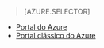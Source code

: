 > [AZURE.SELECTOR]
- [Portal do Azure](../articles/storage/storage-create-storage-account.md)
- [Portal clássico do Azure](../articles/storage/storage-create-storage-account-classic-portal.md)



<!--HONumber=sep16_HO2-->


